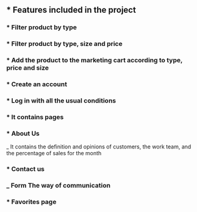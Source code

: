  ##  * Features included in the project
### * Filter product by type
### * Filter product by type, size and price
### *  Add the product to the marketing cart according to type, price and size
### *  Create an account
### * Log in with all the usual conditions
### * It contains pages 
### *  About Us 
_ It contains the definition and opinions of customers, the work team, and the percentage of sales for the month
### * Contact us
### _ Form The way of communication 
### *  Favorites page
